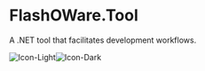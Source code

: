 # FlashOWare.Tool
A .NET tool that facilitates development workflows.

![Icon-Light](https://raw.githubusercontent.com/FlashOWare/FlashOWare.Tool/docs/add-documentation/resources/FlashOWare.Tool-Light.png#gh-light-mode-only)![Icon-Dark](https://raw.githubusercontent.com/FlashOWare/FlashOWare.Tool/docs/add-documentation/resources/FlashOWare.Tool-Dark.png#gh-dark-mode-only)
